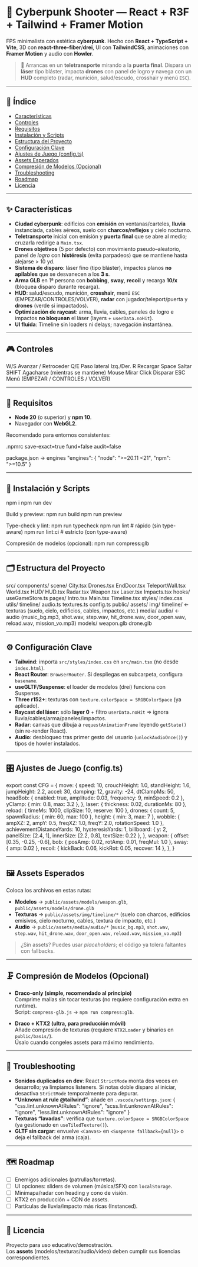 # 🔫 Cyberpunk Shooter — React + R3F + Tailwind + Framer Motion

FPS minimalista con estética **cyberpunk**. Hecho con **React + TypeScript + Vite**, 3D con **react-three-fiber**/**drei**, UI con **TailwindCSS**, animaciones con **Framer Motion** y audio con **Howler**.

> 🎯 Arrancas en un **teletransporte** mirando a la **puerta final**. Dispara un **láser** tipo bláster, impacta **drones** con panel de logro y navega con un **HUD** completo (radar, munición, salud/escudo, crosshair y menú `ESC`).

-------------------------------------------------------------------------------

## 🧭 Índice

- [Características](#-características)
- [Controles](#-controles)
- [Requisitos](#-requisitos)
- [Instalación y Scripts](#-instalación-y-scripts)
- [Estructura del Proyecto](#-estructura-del-proyecto)
- [Configuración Clave](#-configuración-clave)
- [Ajustes de Juego (config.ts)](#-ajustes-de-juego-configts)
- [Assets Esperados](#-assets-esperados)
- [Compresión de Modelos (Opcional)](#️-compresión-de-modelos-opcional)
- [Troubleshooting](#-troubleshooting)
- [Roadmap](#-roadmap)
- [Licencia](#-licencia)

-------------------------------------------------------------------------------

## ✨ Características

- **Ciudad cyberpunk**: edificios con **emisión** en ventanas/carteles, **lluvia** instanciada, cables aéreos, suelo con **charcos/reflejos** y cielo nocturno.
- **Teletransporte** inicial con emisión y **puerta final** que se abre al medio; cruzarla redirige a `Main.tsx`.
- **Drones objetivos** (5 por defecto) con movimiento pseudo–aleatorio, panel de *logro* con **histéresis** (evita parpadeos) que se mantiene hasta alejarse > 10 yd.
- **Sistema de disparo**: láser fino (tipo bláster), impactos planos **no apilables** que se desvanecen a los **3 s**.
- **Arma GLB** en 1ª persona con **bobbing**, **sway**, **recoil** y recarga **10/x** (bloquea disparo durante recarga).
- **HUD**: salud/escudo, munición, **crosshair**, menú `ESC` (EMPEZAR/CONTROLES/VOLVER), **radar** con jugador/teleport/puerta y **drones** (verde si impactados).
- **Optimización de raycast**: arma, lluvia, cables, paneles de logro e impactos **no bloquean** el láser (layers + `userData.noHit`).
- **UI fluida**: Timeline sin loaders ni delays; navegación instantánea.

-------------------------------------------------------------------------------

## 🎮 Controles

W/S     Avanzar / Retroceder
Q/E     Paso lateral Izq./Der.
R       Recargar
Space   Saltar
SHIFT   Agacharse (mientras se mantiene)
Mouse   Mirar
Click   Disparar
ESC     Menú (EMPEZAR / CONTROLES / VOLVER)

-------------------------------------------------------------------------------

## 🧰 Requisitos

- **Node 20** (o superior) y **npm 10**.
- Navegador con **WebGL2**.

Recomendado para entornos consistentes:

.npmrc
  save-exact=true
  fund=false
  audit=false

package.json → engines
  "engines": { "node": ">=20.11 <21", "npm": ">=10.5" }

-------------------------------------------------------------------------------

## 🚀 Instalación y Scripts

npm i
npm run dev

Build y preview:
npm run build
npm run preview

Type-check y lint:
npm run typecheck
npm run lint            # rápido (sin type-aware)
npm run lint:ci         # estricto (con type-aware)

Compresión de modelos (opcional):
npm run compress:glb

-------------------------------------------------------------------------------

## 🗂 Estructura del Proyecto

src/
  components/
    scene/
      City.tsx
      Drones.tsx
      EndDoor.tsx
      TeleportWall.tsx
      World.tsx
    HUD/
      HUD.tsx
      Radar.tsx
    Weapon.tsx
    Laser.tsx
    Impacts.tsx
  hooks/
    useGameStore.ts
  pages/
    Intro.tsx
    Main.tsx
    Timeline.tsx
  styles/
    index.css
  utils/
    timeline/
      audio.ts
      textures.ts
      config.ts
public/
  assets/
    img/
      timeline/      ← texturas (suelo, cielo, edificios, cables, impactos, etc.)
    media/
      audio/         ← audio (music_bg.mp3, shot.wav, step.wav, hit_drone.wav, door_open.wav, reload.wav, mission_vo.mp3)
    models/
      weapon.glb
      drone.glb

-------------------------------------------------------------------------------

## ⚙️ Configuración Clave

- **Tailwind**: importa `src/styles/index.css` en `src/main.tsx` (no desde `index.html`).
- **React Router**: `BrowserRouter`. Si despliegas en subcarpeta, configura `basename`.
- **useGLTF/Suspense**: el loader de modelos (drei) funciona con Suspense.
- **Three r152+**: texturas con `texture.colorSpace = SRGBColorSpace` (ya aplicado).
- **Raycast del láser**: sólo **layer 0** + filtro `userData.noHit` ⇒ ignora lluvia/cables/arma/paneles/impactos.
- **Radar**: canvas que dibuja a `requestAnimationFrame` leyendo `getState()` (sin re-render React).
- **Audio**: desbloqueo tras primer gesto del usuario (`unlockAudioOnce()`) y tipos de howler instalados.

-------------------------------------------------------------------------------

## 🎛 Ajustes de Juego (config.ts)

export const CFG = {
  move: {
    speed: 10,
    crouchHeight: 1.0,
    standHeight: 1.6,
    jumpHeight: 2.2,
    accel: 30, damping: 12, gravity: -24, dtClampMs: 50,
    headBob: { enabled: true, amplitude: 0.03, frequency: 9, minSpeed: 0.2 },
    yClamp: { min: 0.8, max: 3.2 },
  },
  laser: { thickness: 0.02, durationMs: 80 },
  reload: { timeMs: 1000, clipSize: 10, reserve: 100 },
  drones: {
    count: 5,
    spawnRadius: { min: 60, max: 100 },
    height: { min: 3, max: 7 },
    wobble: { ampXZ: 2, ampY: 0.5, freqXZ: 1.0, freqY: 2.0, rotationSpeed: 1.0 },
    achievementDistanceYards: 10,
    hysteresisYards: 1,
    billboard: { y: 2, panelSize: [2.4, 1], innerSize: [2.2, 0.8], textSize: 0.22 },
  },
  weapon: {
    offset: [0.35, -0.25, -0.6],
    bob: { posAmp: 0.02, rotAmp: 0.01, freqMul: 1.0 },
    sway: { amp: 0.02 },
    recoil: { kickBack: 0.06, kickRot: 0.05, recover: 14 },
  },
}

-------------------------------------------------------------------------------

## 🖼 Assets Esperados

Coloca los archivos en estas rutas:

- **Modelos** → `public/assets/models/weapon.glb`, `public/assets/models/drone.glb`
- **Texturas** → `public/assets/img/timeline/*`
  (suelo con charcos, edificios emisivos, cielo nocturno, cables, textura de impacto, etc.)
- **Audio** → `public/assets/media/audio/*`
  (`music_bg.mp3`, `shot.wav`, `step.wav`, `hit_drone.wav`, `door_open.wav`, `reload.wav`, `mission_vo.mp3`)

> ¿Sin assets? Puedes usar *placeholders*; el código ya tolera faltantes con fallbacks.

-------------------------------------------------------------------------------

## 🗜️️ Compresión de Modelos (Opcional)

- **Draco-only (simple, recomendado al principio)**  
  Comprime mallas sin tocar texturas (no requiere configuración extra en runtime).  
  Script: `compress-glb.js` → `npm run compress:glb`.

- **Draco + KTX2 (ultra, para producción móvil)**  
  Añade compresión de texturas (requiere `KTX2Loader` y binarios en `public/basis/`).  
  Úsalo cuando congeles assets para máximo rendimiento.

-------------------------------------------------------------------------------

## 🧪 Troubleshooting

- **Sonidos duplicados en dev**: React `StrictMode` monta dos veces en desarrollo; ya limpiamos listeners. Si notas doble disparo al iniciar, desactiva `StrictMode` temporalmente para depurar.
- **“Unknown at rule @tailwind”**: añade en `.vscode/settings.json`:
  { "css.lint.unknownAtRules": "ignore", "scss.lint.unknownAtRules": "ignore", "less.lint.unknownAtRules": "ignore" }
- **Texturas “lavadas”**: verifica que `texture.colorSpace = SRGBColorSpace` (ya gestionado en `useTiledTexture()`).
- **GLTF sin cargar**: envuelve `<Canvas>` en `<Suspense fallback={null}>` o deja el fallback del arma (caja).

-------------------------------------------------------------------------------

## 🗺️ Roadmap

- [ ] Enemigos adicionales (patrullas/torretas).
- [ ] UI opciones: sliders de volumen (música/SFX) con `localStorage`.
- [ ] Minimapa/radar con heading y cono de visión.
- [ ] KTX2 en producción + CDN de assets.
- [ ] Partículas de lluvia/impacto más ricas (Instanced).

-------------------------------------------------------------------------------

## 📜 Licencia

Proyecto para uso educativo/demostración.  
Los **assets** (modelos/texturas/audio/vídeo) deben cumplir sus licencias correspondientes.